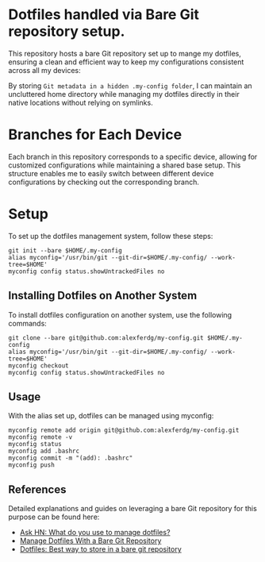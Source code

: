 # Dotfiles handled via Bare Git repository setup.


This repository hosts a bare Git repository set up to mange my dotfiles, ensuring a clean and efficient way to keep my configurations consistent across all my devices:

By storing `Git metadata in a hidden .my-config folder`, I can maintain an uncluttered home directory while managing my dotfiles directly in their native locations without relying on symlinks. 

# Branches for Each Device

Each branch in this repository corresponds to a specific device, allowing for customized configurations while maintaining a shared base setup. This structure enables me to easily switch between different device configurations by checking out the corresponding branch.

# Setup

To set up the dotfiles management system, follow these steps:

```shell
git init --bare $HOME/.my-config
alias myconfig='/usr/bin/git --git-dir=$HOME/.my-config/ --work-tree=$HOME'
myconfig config status.showUntrackedFiles no
```

## Installing Dotfiles on Another System

To install dotfiles configuration on another system, use the following commands:

```shell
git clone --bare git@github.com:alexferdg/my-config.git $HOME/.my-config
alias myconfig='/usr/bin/git --git-dir=$HOME/.my-config/ --work-tree=$HOME'
myconfig checkout
myconfig config status.showUntrackedFiles no
````

## Usage

With the alias set up, dotfiles can be managed using myconfig:

```shell
myconfig remote add origin git@github.com:alexferdg/my-config.git
myconfig remote -v
myconfig status
myconfig add .bashrc
myconfig commit -m "(add): .bashrc"
myconfig push
```


## References

Detailed explanations and guides on leveraging a bare Git repository for this purpose can be found here:

- [Ask HN: What do you use to manage dotfiles?](https://news.ycombinator.com/item?id=11071754)
- [Manage Dotfiles With a Bare Git Repository](https://harfangk.github.io/2016/09/18/manage-dotfiles-with-a-git-bare-repository.html)
- [Dotfiles: Best way to store in a bare git repository](https://www.atlassian.com/git/tutorials/dotfiles)